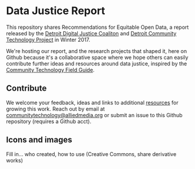# Data Justice Report
This repository shares Recommendations for Equitable Open Data, a report released by the <a href="https://www.alliedmedia.org/ddjc">Detroit Digital Justice Coaliton</a> and <a href="https://www.alliedmedia.org/dctp">Detroit Community Technology Project</a> in Winter 2017. 

We're hosting our report, and the research projects that shaped it, here on Github because it's a collaborative space where we hope others can easily contribute further ideas and resources around data justice, inspired by the <a href="https://communitytechnology.github.io/">Community Technology Field Guide</a>.

## Contribute
We welcome your feedback, ideas and links to additional <a href="https://datajustice.github.io/report/content/resources.html">resources</a> for growing this work. Reach out by email at communitytechnology@alliedmedia.org or submit an issue to this Github repository (requires a Github acct).

## Icons and images
Fill in... who created, how to use (Creative Commons, share derivative works)
